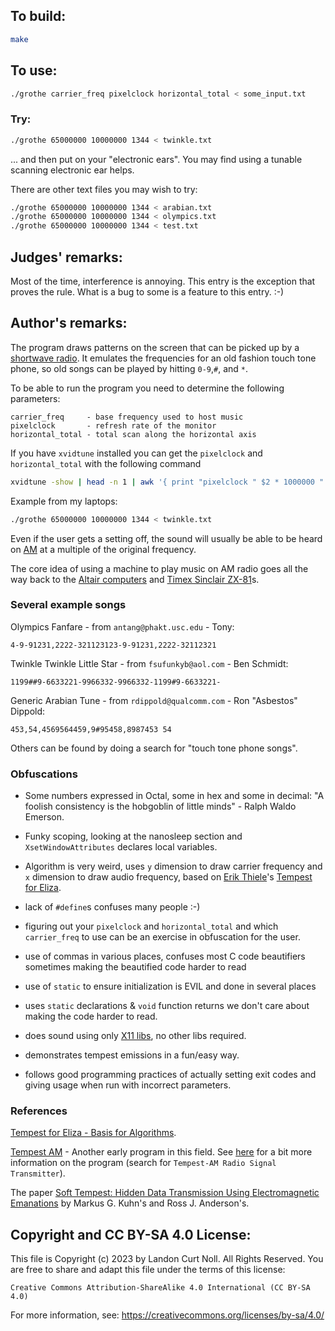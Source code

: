 ## To build:

```sh
make
```


## To use:

```sh
./grothe carrier_freq pixelclock horizontal_total < some_input.txt
```


### Try:

```sh
./grothe 65000000 10000000 1344 < twinkle.txt
```

... and then put on your "electronic ears".  You may find using
a tunable scanning electronic ear helps.

There are other text files you may wish to try:

```sh
./grothe 65000000 10000000 1344 < arabian.txt
./grothe 65000000 10000000 1344 < olympics.txt
./grothe 65000000 10000000 1344 < test.txt
```


## Judges' remarks:

Most of the time, interference is annoying.  This entry is the
exception that proves the rule.  What is a bug to some is a
feature to this entry.  :-)


## Author's remarks:

The program draws patterns on the screen that can be picked up by a
[shortwave radio](https://en.wikipedia.org/wiki/Shortwave_radio).  It emulates
the frequencies for an old fashion touch tone phone, so old songs can be played
by hitting `0-9`,`#`, and `*`.

To be able to run the program you need to determine the following
parameters:

```
carrier_freq     - base frequency used to host music
pixelclock       - refresh rate of the monitor
horizontal_total - total scan along the horizontal axis
```

If you have `xvidtune` installed you can get the `pixelclock` and
`horizontal_total` with the following command

```sh
xvidtune -show | head -n 1 | awk '{ print "pixelclock " $2 * 1000000 " horizontal_total = " $6 }'
```

Example from my laptops:

```sh
./grothe 65000000 10000000 1344 < twinkle.txt
```

Even if the user gets a setting off, the sound will usually be able to be
heard on [AM](https://en.wikipedia.org/wiki/AM_broadcasting) at a multiple of
the original frequency.

The core idea of using a machine to play music on AM radio goes all the
way back to the [Altair computers](https://en.wikipedia.org/wiki/Altair_8800)
and [Timex Sinclair ZX-81](https://en.wikipedia.org/wiki/ZX81)s.


### Several example songs

Olympics Fanfare - from `antang@phakt.usc.edu` - Tony:

```
4-9-91231,2222-321123123-9-91231,2222-32112321
```

Twinkle Twinkle Little Star - from `fsufunkyb@aol.com` - Ben Schmidt:

```
1199##9-6633221-9966332-9966332-1199#9-6633221-
```

Generic Arabian Tune - from `rdippold@qualcomm.com` - Ron "Asbestos" Dippold:

```
453,54,4569564459,9#95458,8987453 54
```

Others can be found by doing a search for "touch tone phone songs".


### Obfuscations

- Some numbers expressed in Octal, some in hex and some in decimal:
"A foolish consistency is the hobgoblin of little minds" - Ralph Waldo
Emerson.

- Funky scoping, looking at the nanosleep section and `XsetWindowAttributes`
declares local variables.
- Algorithm is very weird, uses `y` dimension to draw carrier frequency
  and `x` dimension to draw audio frequency, based on [Erik
  Thiele](http://www.erikyyy.de)'s
  [Tempest for Eliza](http://www.erikyyy.de/tempest/).
- lack of `#define`s confuses many people :-)
- figuring out your `pixelclock` and `horizontal_total` and which `carrier_freq`
  to use can be an exercise in obfuscation for the user.
- use of commas in various places, confuses most C code beautifiers
  sometimes making the beautified code harder to read
- use of `static` to ensure initialization is EVIL and done in several
  places
- uses `static` declarations & `void` function returns we don't care about
  making the code harder to read.
- does sound using only [X11 libs](https://en.wikipedia.org/wiki/Xlib), no other
libs required.
- demonstrates tempest emissions in a fun/easy way.
- follows good programming practices of actually setting exit codes and giving
usage when run with incorrect parameters.

### References

[Tempest for Eliza - Basis for Algorithms](http://www.erikyyy.de/tempest/).

[Tempest
AM](https://web.archive.org/web/20070612152538if_/http://silcnet.org/priikone/programs/tempest-AM-1.0.tar.gz)
\- Another early program in this field. See
[here](https://web.archive.org/web/20070612152538/http://silcnet.org/priikone/programs.php?lang=en)
for a bit more information on the program (search for `Tempest-AM Radio Signal
Transmitter`).

The paper
[Soft Tempest: Hidden Data Transmission Using Electromagnetic
Emanations](https://www.cl.cam.ac.uk/~mgk25/ih98-tempest.pdf) by Markus G.
Kuhn's and Ross J. Anderson's.


## Copyright and CC BY-SA 4.0 License:

This file is Copyright (c) 2023 by Landon Curt Noll.  All Rights Reserved.
You are free to share and adapt this file under the terms of this license:

    Creative Commons Attribution-ShareAlike 4.0 International (CC BY-SA 4.0)

For more information, see: https://creativecommons.org/licenses/by-sa/4.0/
